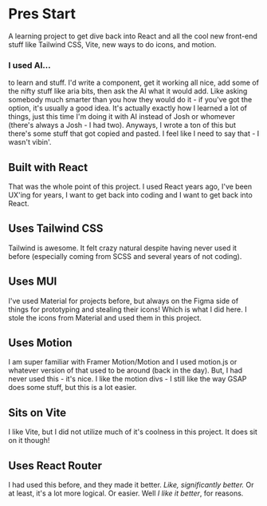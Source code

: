 # Pres Start

A learning project to get dive back into React and all the cool new front-end stuff like Tailwind CSS, Vite, new ways to do icons, and motion. 

### I used AI...
to learn and stuff. I'd write a component, get it working all nice, add some of the nifty stuff like aria bits, then ask the AI what it would add. Like asking somebody much smarter than you how they would do it - if you've got the option, it's usually a good idea. It's actually exactly how I learned a lot of things, just this time I'm doing it with AI instead of Josh or whomever (there's always a Josh - I had two). Anyways, I wrote a ton of this but there's some stuff that got copied and pasted. I feel like I need to say that - I wasn't vibin'.

## Built with React
That was the whole point of this project. I used React years ago, I've been UX'ing for years, I want to get back into coding and I want to get back into React.

## Uses Tailwind CSS
Tailwind is awesome. It felt crazy natural despite having never used it before (especially coming from SCSS and several years of not coding).  

## Uses MUI
I've used Material for projects before, but always on the Figma side of things for prototyping and stealing their icons! Which is what I did here. I stole the icons from Material and used them in this project.

## Uses Motion
I am super familiar with Framer Motion/Motion and I used motion.js or whatever version of that used to be around (back in the day). But, I had never used this - it's nice. I like the motion divs - I still like the way GSAP does some stuff, but this is a lot easier.

## Sits on Vite
I like Vite, but I did not utilize much of it's coolness in this project. It does sit on it though!

## Uses React Router
I had used this before, and they made it better. _Like, significantly better._ Or at least, it's a lot more logical. Or easier. Well _I like it better_, for reasons.
